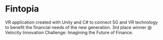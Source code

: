 # Fintopia
VR application created with Unity and C# to connect 5G and VR technology to benefit the financial needs of the new generation. 3rd place winner @ Velocity Innovation Challenge: Imagining the Future of Finance.
